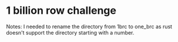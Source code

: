 # 1 billion row challenge

Notes: I needed to rename the directory from 1brc to one_brc as rust doesn't support the directory starting with a number.